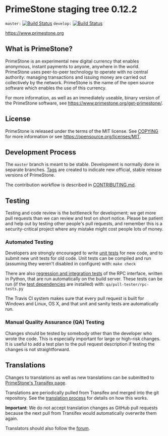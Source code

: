 PrimeStone staging tree 0.12.2
===============================

`master:` [![Build Status](https://travis-ci.org/primestonepay/primestone.svg?branch=master)](https://travis-ci.org/primestonepay/primestone) `develop:` [![Build Status](https://travis-ci.org/primestonepay/primestone.svg?branch=develop)](https://travis-ci.org/primestonepay/primestone/branches)

https://www.primestone.org


What is PrimeStone?
----------------

PrimeStone is an experimental new digital currency that enables anonymous, instant
payments to anyone, anywhere in the world. PrimeStone uses peer-to-peer technology
to operate with no central authority: managing transactions and issuing money
are carried out collectively by the network. PrimeStone is the name of the open
source software which enables the use of this currency.

For more information, as well as an immediately useable, binary version of
the PrimeStone software, see https://www.primestone.org/get-primestone/.


License
-------

PrimeStone is released under the terms of the MIT license. See [COPYING](COPYING) for more
information or see https://opensource.org/licenses/MIT.

Development Process
-------------------

The `master` branch is meant to be stable. Development is normally done in separate branches.
[Tags](https://github.com/primestonepay/primestone/tags) are created to indicate new official,
stable release versions of PrimeStone.

The contribution workflow is described in [CONTRIBUTING.md](CONTRIBUTING.md).

Testing
-------

Testing and code review is the bottleneck for development; we get more pull
requests than we can review and test on short notice. Please be patient and help out by testing
other people's pull requests, and remember this is a security-critical project where any mistake might cost people
lots of money.

### Automated Testing

Developers are strongly encouraged to write [unit tests](/doc/unit-tests.md) for new code, and to
submit new unit tests for old code. Unit tests can be compiled and run
(assuming they weren't disabled in configure) with: `make check`

There are also [regression and integration tests](/qa) of the RPC interface, written
in Python, that are run automatically on the build server.
These tests can be run (if the [test dependencies](/qa) are installed) with: `qa/pull-tester/rpc-tests.py`

The Travis CI system makes sure that every pull request is built for Windows
and Linux, OS X, and that unit and sanity tests are automatically run.

### Manual Quality Assurance (QA) Testing

Changes should be tested by somebody other than the developer who wrote the
code. This is especially important for large or high-risk changes. It is useful
to add a test plan to the pull request description if testing the changes is
not straightforward.

Translations
------------

Changes to translations as well as new translations can be submitted to
[PrimeStone's Transifex page](https://www.transifex.com/projects/p/primestone/).

Translations are periodically pulled from Transifex and merged into the git repository. See the
[translation process](doc/translation_process.md) for details on how this works.

**Important**: We do not accept translation changes as GitHub pull requests because the next
pull from Transifex would automatically overwrite them again.

Translators should also follow the [forum](https://www.primestone.org/forum/topic/primestone-worldwide-collaboration.88/).
